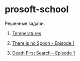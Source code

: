 # prosoft-school

Решенные задачи:

1. [Temperatures](https://www.codingame.com/ide/puzzle/temperatures) <br />

2. [There is no Spoon - Episode 1](https://www.codingame.com/ide/puzzle/there-is-no-spoon-episode-1) <br />

3. [Death First Search - Episode 1](https://www.codingame.com/ide/puzzle/death-first-search-episode-1) <br />

